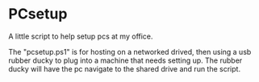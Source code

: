 # PCsetup
A little script to help setup pcs at my office.

The "pcsetup.ps1" is for hosting on a networked drived, then using a usb rubber ducky to plug into a machine that needs setting up. The rubber ducky will have the pc navigate to the shared drive and run the script.
